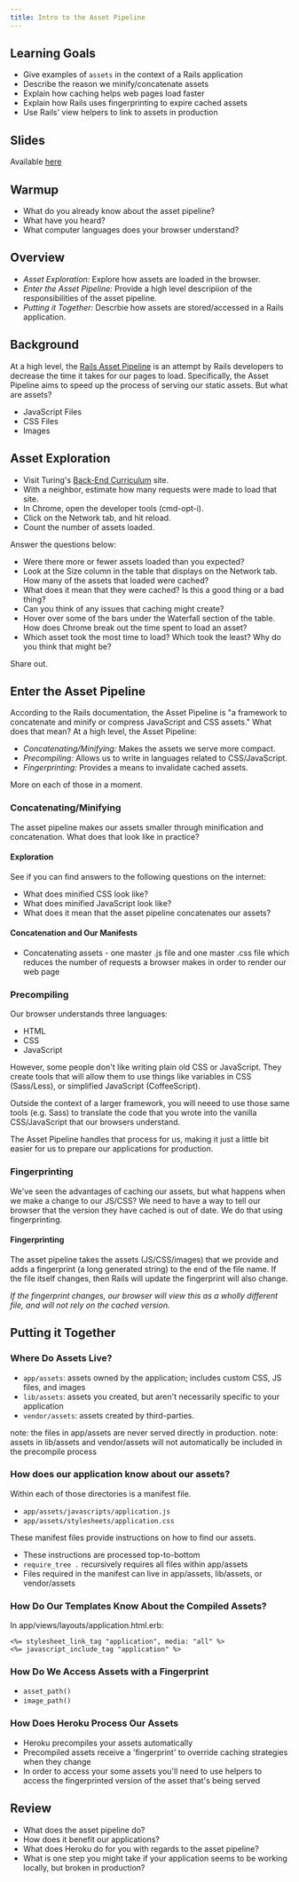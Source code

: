 ```yaml
---
title: Intro to the Asset Pipeline
---
```


## Learning Goals

* Give examples of `assets` in the context of a Rails application
* Describe the reason we minify/concatenate assets
* Explain how caching helps web pages load faster
* Explain how Rails uses fingerprinting to expire cached assets
* Use Rails' view helpers to link to assets in production

## Slides

Available [here](../slides/asset_pipeline/asset_pipeline)

## Warmup

* What do you already know about the asset pipeline?
* What have you heard?
* What computer languages does your browser understand?

## Overview

* *Asset Exploration:* Explore how assets are loaded in the browser.
* *Enter the Asset Pipeline:* Provide a high level descripiion of the responsibilities of the asset pipeline.
* *Putting it Together:* Descrbie how assets are stored/accessed in a Rails application.

## Background

At a high level, the [Rails Asset Pipeline](http://guides.rubyonrails.org/asset_pipeline.html) is an attempt by Rails developers to decrease the time it takes for our pages to load. Specifically, the Asset Pipeline aims to speed up the process of serving our static assets. But what are assets?

* JavaScript Files
* CSS Files
* Images

## Asset Exploration

* Visit Turing's [Back-End Curriculum](http://backend.turing.io/) site.
* With a neighbor, estimate how many requests were made to load that site.
* In Chrome, open the developer tools (cmd-opt-i).
* Click on the Network tab, and hit reload.
* Count the number of assets loaded.

Answer the questions below:

* Were there more or fewer assets loaded than you expected?
* Look at the Size column in the table that displays on the Network tab. How many of the assets that loaded were cached?
* What does it mean that they were cached? Is this a good thing or a bad thing?
* Can you think of any issues that caching might create?
* Hover over some of the bars under the Waterfall section of the table. How does Chrome break out the time spent to load an asset?
* Which asset took the most time to load? Which took the least? Why do you think that might be?

Share out.

## Enter the Asset Pipeline

According to the Rails documentation, the Asset Pipeline is "a framework to concatenate and minify or compress JavaScript and CSS assets." What does that mean? At a high level, the Asset Pipeline:

* *Concatenating/Minifying:* Makes the assets we serve more compact.
* *Precompiling:* Allows us to write in languages related to CSS/JavaScript.
* *Fingerprinting:* Provides a means to invalidate cached assets.

More on each of those in a moment.

### Concatenating/Minifying

The asset pipeline makes our assets smaller through minification and concatenation. What does that look like in practice?

#### Exploration

See if you can find answers to the following questions on the internet:

* What does minified CSS look like?
* What does minified JavaScript look like?
* What does it mean that the asset pipeline concatenates our assets?

#### Concatenation and Our Manifests

* Concatenating assets - one master .js file and one master .css file which reduces the number of requests a browser makes in order to render our web page

### Precompiling

Our browser understands three languages:

* HTML
* CSS
* JavaScript

However, some people don't like writing plain old CSS or JavaScript. They create tools that will allow them to use things like variables in CSS (Sass/Less), or simplified JavaScript (CoffeeScript).

Outside the context of a larger framework, you will neeed to use those same tools (e.g. Sass) to translate the code that you wrote into the vanilla CSS/JavaScript that our browsers understand.

The Asset Pipeline handles that process for us, making it just a little bit easier for us to prepare our applications for production.

### Fingerprinting

We've seen the advantages of caching our assets, but what happens when we make a change to our JS/CSS? We need to have a way to tell our browser that the version they have cached is out of date. We do that using fingerprinting.

#### Fingerprinting

The asset pipeline takes the assets (JS/CSS/images) that we provide and adds a fingerprint (a long generated string) to the end of the file name. If the file itself changes, then Rails will update the fingerprint will also change.

*If the fingerprint changes, our browser will view this as a wholly different file, and will not rely on the cached version.*

## Putting it Together

### Where Do Assets Live?

* `app/assets`: assets owned by the application; includes custom CSS, JS files, and images
* `lib/assets`: assets you created, but aren't necessarily specific to your application
* `vendor/assets`: assets created by third-parties.

note: the files in app/assets are never served directly in production.
note: assets in lib/assets and vendor/assets will not automatically be included in the precompile process

### How does our application know about our assets?

Within each of those directories is a manifest file.

* `app/assets/javascripts/application.js`
* `app/assets/stylesheets/application.css`

These manifest files provide instructions on how to find our assets.

* These instructions are processed top-to-bottom
* `require_tree .` recursively requires all files within app/assets
* Files required in the manifest can live in app/assets, lib/assets, or vendor/assets

### How Do Our Templates Know About the Compiled Assets?

In app/views/layouts/application.html.erb:

```erb
<%= stylesheet_link_tag "application", media: "all" %>
<%= javascript_include_tag "application" %>
```

### How Do We Access Assets with a Fingerprint

* `asset_path()`
* `image_path()`

### How Does Heroku Process Our Assets

* Heroku precompiles your assets automatically
* Precompiled assets receive a 'fingerprint' to override caching strategies when they change
* In order to access your some assets you'll need to use helpers to access the fingerprinted version of the asset that's being served

## Review

* What does the asset pipeline do?
* How does it benefit our applications?
* What does Heroku do for you with regards to the asset pipeline?
* What is one step you might take if your application seems to be working locally, but broken in production?

